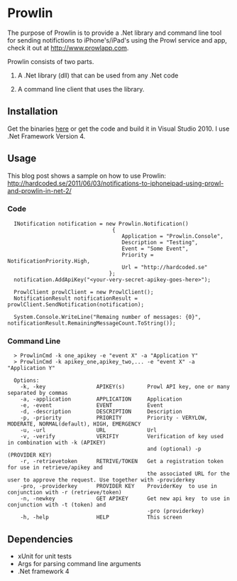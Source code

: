 ﻿Prowlin
=======

The purpose of Prowlin is to provide a .Net library and command line tool for sending notifictions to iPhone's/iPad's using the Prowl service and app, check it out at http://www.prowlapp.com.

Prowlin consists of two parts.

1) A .Net library (dll) that can be used from any .Net code

2) A command line client that uses the library.

Installation
------------

Get the binaries [here](https://github.com/nippe/Prowlin/downloads) or get the code and build it in Visual Studio 2010. I use .Net Framework Version 4.

Usage
-----
This blog post shows a sample on how to use Prowlin: http://hardcoded.se/2011/06/03/notifications-to-iphoneipad-using-prowl-and-prowlin-in-net-2/
### Code


      INotification notification = new Prowlin.Notification()
	                                 {
 	                                    Application = "Prowlin.Console",
 	                                    Description = "Testing",
 	                                    Event = "Some Event",
 	                                    Priority = NotificationPriority.High,
 	                                    Url = "http://hardcoded.se"
 	                                };
	  notification.AddApiKey("<your-very-secret-apikey-goes-here>");

	  ProwlClient prowlClient = new ProwlClient();
	  NotificationResult notificationResult = prowlClient.SendNotification(notification);

	  System.Console.WriteLine("Remaing number of messages: {0}", notificationResult.RemainingMessageCount.ToString());


### Command Line

      > ProwlinCmd -k one_apikey -e "event X" -a "Application Y"
      > ProwlinCmd -k apikey_one,apikey_two,... -e "event X" -a "Application Y"

      Options:
        -k, -key                APIKEY(s)       Prowl API key, one or many separated by commas
        -a, -application        APPLICATION     Application
        -e, -event              EVENT           Event
        -d, -description        DESCRIPTION     Description
        -p, -priority           PRIORITY        Priority - VERYLOW, MODERATE, NORMAL(default), HIGH, EMERGENCY
        -u, -url                URL             Url
		-v, -verify             VERIFIY         Verification of key used in combination with -k (APIKEY)
                                                and (optional) -p (PROVIDER KEY)
        -r, -retrievetoken      RETRIVE/TOKEN   Get a registration token for use in retrieve/apikey and
                                                the associated URL for the user to approve the request. Use together with -providerkey
        -pro, -providerkey      PROVIDER KEY    ProviderKey  to use in conjunction with -r (retrieve/token)
        -n, -newkey             GET APIKEY      Get new api key  to use in conjunction with -t (token) and
                                                -pro (providerkey)
        -h, -help               HELP            This screen


Dependencies
------------

* xUnit for unit tests
* Args for parsing command line arguments
* .Net framework 4

